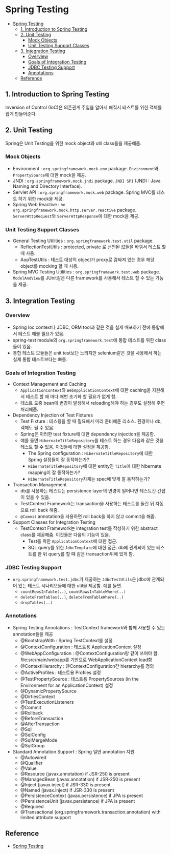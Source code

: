 # Spring Testing

- [Spring Testing](#spring-testing)
    - [1. Introduction to Spring Testing](#1-introduction-to-spring-testing)
    - [2. Unit Testing](#2-unit-testing)
        - [Mock Objects](#mock-objects)
        - [Unit Testing Support Classes](#unit-testing-support-classes)
    - [3. Integration Testing](#3-integration-testing)
        - [Overview](#overview)
        - [Goals of Integration Testing](#goals-of-integration-testing)
        - [JDBC Testing Support](#jdbc-testing-support)
        - [Annotations](#annotations)
    - [Reference](#reference)

## 1. Introduction to Spring Testing

Inversion of Control (IoC)은 의존관계 주입을 알아서 해줘서 테스트를 위한 객체를 쉽게 만들어준다.

## 2. Unit Testing

Spring은 Unit Testing을 위한 mock object와 util class들을 제공해줌.

### Mock Objects

- Environment : `org.springframework.mock.env` package. `Environment`와 `PropertySource`에 대한 mock을 제공.
- JNDI : `org.springframework.mock.jndi` package. `JNDI SPI` (JNDI : Java Naming and Directory Interface).
- Servlet API : `org.springframework.mock.web` package. Spring MVC를 테스트 하기 위한 mock을 제공.
- Spring Web Reactive : `he org.springframework.mock.http.server.reactive` package. `ServerHttpRequest`와 `ServerHttpResponse`에 대한 mock을 제공.

### Unit Testing Support Classes

- General Testing Utilities : `org.springframework.test.util` package.
    - ReflectionTestUtils : protected, private 로 선언된 값들을 바꿔서 테스트 할 때 사용.
    - AopTestUtils : 테스트 대상의 object가 proxy로 감싸져 있는 경우 해당 object를 mocking 할 때 사용.
- Spring MVC Testing Utilities : `org.springframework.test.web` package. `ModelAndView`를 JUnit같은 다른 framework를 사용해서 테스트 할 수 있는 기능을 제공.

## 3. Integration Testing

### Overview

- Spring Ioc context나 JDBC, ORM tool과 같은 것을 실제 배포하기 전에 통합해서 테스트 해볼 필요가 있음.
- spring-test module의 `org.springframework.test`에 통합 테스트를 위한 class들이 있음.
- 통합 테스트 모듈들은 unit test보단 느리지만 selenium같은 것을 사용해서 하는 실제 통합 테스트보다는 빠름.

### Goals of Integration Testing

- Context Management and Caching
    - `ApplicationContext`와 `WebApplicationContext`에 대한 caching을 지원해서 테스트 할 때 마다 매번 초기화 할 필요가 없게 함.
    - 테스트 도중 bean에 변경이 발생해서 reloading해야 하는 경우도 설정해 주면 처리해줌.
- Dependency Injection of Test Fixtures
    - Test Fixture : 테스팅을 할 때 필요해서 미리 준비해준 리소스. 환경이나 db, 객체도 될 수 있음.
    - Spring은 이러한 test fixture에 대한 dependency injection을 제공함.
    - 예를 들면 `HibernateTitleRepository`를 테스트 하는 경우 다음과 같은 것을 테스트 할 수 있음. 이것들에 대한 설정을 제공함.
        - The Spring configuration : `HibernateTitleRepository`에 대한 Spring 설정들이 잘 동작하는가?
        - `HibernateTitleRepository`에 대한 entity인 `Title`에 대한 hibernate mapping이 잘 동작하는가?
        - `HibernateTitleRepository`자체는 spec에 맞게 잘 동작하는가?
- Transaction Management
    - db를 사용하는 테스트는 persistence layer의 변경이 일어나면 테스트간 간섭이 있을 수 있음.
    - TestContext Framework는 transaction을 사용하는 테스트를 돌린 뒤 자동으로 roll back 해줌.
    - `@Commit` annotation을 사용하면 roll back을 하지 않고 commit을 해줌.
- Support Classes for Integration Testing
    - TestContext Framework는 integration test를 작성하기 위한 abstract class를 제공해줌. 이것들은 다음의 기능이 있음.
        - Test를 위한 `ApplicationContext`에 대한 접근.
        - SQL query를 위한 `JdbcTemplate`에 대한 접근. db에 관계되어 있는 테스트를 한 뒤 query를 할 때 같은 transaction위에 있게 함.

### JDBC Testing Support

- `org.springframework.test.jdbc`가 제공하는 `JdbcTestUtils`은 jdbc에 관계되어 있는 테스트 시나리오들에 대한 util을 제공함. 예를 들면.
    - `countRowsInTable(..)`, `countRowsInTableWhere(..)`
    - `deleteFromTables(..)`, `deleteFromTableWhere(..)`
    - `dropTables(..)`

### Annotations

- Spring Testing Annotations : TestContext framework와 함께 사용할 수 있는 annotation들을 제공
    - @BootstrapWith : Spring TestContext를 설정
    - @ContextConfiguration : 테스트용 ApplicationContext 설정
    - @WebAppConfiguration : @ContextConfiguration랑 같이 쓰여야 함. file:src/main/webapp를 기반으로 WebApplicationContext load함
    - @ContextHierarchy : @ContextConfiguration간 hierarchy를 정의
    - @ActiveProfiles : 테스트용 Profiles 설정
    - @TestPropertySource : 테스트용 PropertySources (in the Environment for an ApplicationContext) 설정
    - @DynamicPropertySource
    - @DirtiesContext
    - @TestExecutionListeners
    - @Commit
    - @Rollback
    - @BeforeTransaction
    - @AfterTransaction
    - @Sql
    - @SqlConfig
    - @SqlMergeMode
    - @SqlGroup
- Standard Annotation Support : Spring 일반 annotation 지원
    - @Autowired
    - @Qualifier
    - @Value
    - @Resource (javax.annotation) if JSR-250 is present
    - @ManagedBean (javax.annotation) if JSR-250 is present
    - @Inject (javax.inject) if JSR-330 is present
    - @Named (javax.inject) if JSR-330 is present
    - @PersistenceContext (javax.persistence) if JPA is present
    - @PersistenceUnit (javax.persistence) if JPA is present
    - @Required
    - @Transactional (org.springframework.transaction.annotation) with limited attribute support

## Reference

- [Spring Testing](https://docs.spring.io/spring-framework/docs/current/spring-framework-reference/testing.html)
